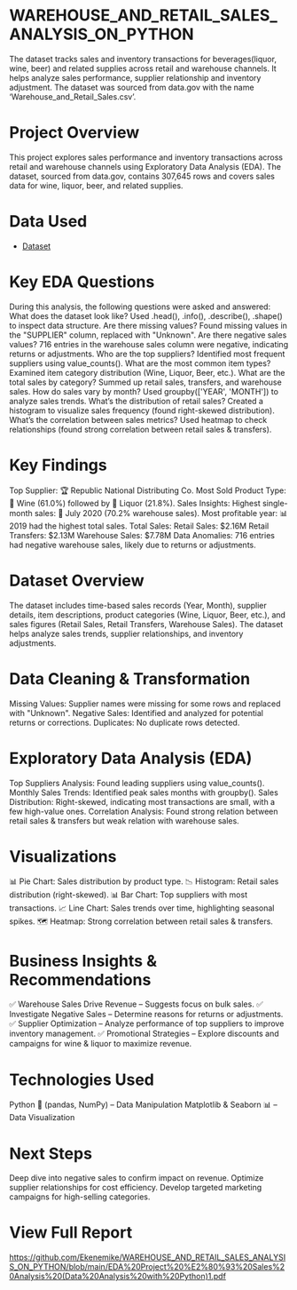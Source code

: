 # WAREHOUSE_AND_RETAIL_SALES_ANALYSIS_ON_PYTHON
The dataset tracks sales and inventory transactions for beverages(liquor, wine, beer) and related supplies across retail and warehouse channels. It helps analyze sales performance, supplier relationship and inventory adjustment. The dataset was sourced from data.gov with the name ‘Warehouse_and_Retail_Sales.csv’.  
# Project Overview
This project explores sales performance and inventory transactions across retail and warehouse channels using Exploratory Data Analysis (EDA). The dataset, sourced from data.gov, contains 307,645 rows and covers sales data for wine, liquor, beer, and related supplies.
# Data Used
- <a href="https://github.com/Ekenemike/WAREHOUSE_AND_RETAIL_SALES_ANALYSIS_ON_PYTHON/blob/main/Warehouse_and_Retail_Sales.csv.zip">Dataset</a>
# Key EDA Questions
During this analysis, the following questions were asked and answered:
What does the dataset look like?
Used .head(), .info(), .describe(), .shape() to inspect data structure.
Are there missing values?
Found missing values in the "SUPPLIER" column, replaced with "Unknown".
Are there negative sales values?
716 entries in the warehouse sales column were negative, indicating returns or adjustments.
Who are the top suppliers?
Identified most frequent suppliers using value_counts().
What are the most common item types?
Examined item category distribution (Wine, Liquor, Beer, etc.).
What are the total sales by category?
Summed up retail sales, transfers, and warehouse sales.
How do sales vary by month?
Used groupby(['YEAR', 'MONTH']) to analyze sales trends.
What’s the distribution of retail sales?
Created a histogram to visualize sales frequency (found right-skewed distribution).
What’s the correlation between sales metrics?
Used heatmap to check relationships (found strong correlation between retail sales & transfers).

# Key Findings
Top Supplier: 🏆 Republic National Distributing Co.
Most Sold Product Type: 🍷 Wine (61.0%) followed by 🥃 Liquor (21.8%).
Sales Insights:
Highest single-month sales: 📅 July 2020 (70.2% warehouse sales).
Most profitable year: 📊 2019 had the highest total sales.
Total Sales:
Retail Sales: $2.16M
Retail Transfers: $2.13M
Warehouse Sales: $7.78M
Data Anomalies: 716 entries had negative warehouse sales, likely due to returns or adjustments.
# Dataset Overview
The dataset includes time-based sales records (Year, Month), supplier details, item descriptions, product categories (Wine, Liquor, Beer, etc.), and sales figures (Retail Sales, Retail Transfers, Warehouse Sales). The dataset helps analyze sales trends, supplier relationships, and inventory adjustments.
# Data Cleaning & Transformation
Missing Values: Supplier names were missing for some rows and replaced with "Unknown".
Negative Sales: Identified and analyzed for potential returns or corrections.
Duplicates: No duplicate rows detected.
#  Exploratory Data Analysis (EDA)
Top Suppliers Analysis: Found leading suppliers using value_counts().
Monthly Sales Trends: Identified peak sales months with groupby().
Sales Distribution: Right-skewed, indicating most transactions are small, with a few high-value ones.
Correlation Analysis: Found strong relation between retail sales & transfers but weak relation with warehouse sales.
#  Visualizations
📊 Pie Chart: Sales distribution by product type.
📉 Histogram: Retail sales distribution (right-skewed).
📊 Bar Chart: Top suppliers with most transactions.
📈 Line Chart: Sales trends over time, highlighting seasonal spikes.
🗺️ Heatmap: Strong correlation between retail sales & transfers.
# Business Insights & Recommendations
✅ Warehouse Sales Drive Revenue – Suggests focus on bulk sales.
✅ Investigate Negative Sales – Determine reasons for returns or adjustments.
✅ Supplier Optimization – Analyze performance of top suppliers to improve inventory management.
✅ Promotional Strategies – Explore discounts and campaigns for wine & liquor to maximize revenue.
# Technologies Used
Python 🐍 (pandas, NumPy) – Data Manipulation
Matplotlib & Seaborn 📊 – Data Visualization
# Next Steps
Deep dive into negative sales to confirm impact on revenue.
Optimize supplier relationships for cost efficiency.
Develop targeted marketing campaigns for high-selling categories.
# View Full Report
https://github.com/Ekenemike/WAREHOUSE_AND_RETAIL_SALES_ANALYSIS_ON_PYTHON/blob/main/EDA%20Project%20%E2%80%93%20Sales%20Analysis%20(Data%20Analysis%20with%20Python)1.pdf
